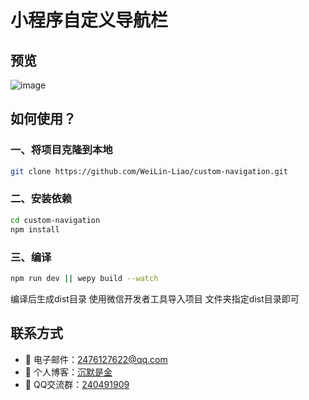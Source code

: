 # 小程序自定义导航栏

## 预览

![image](https://liaoweilin.oss-cn-hangzhou.aliyuncs.com/blog/2019-06-28%20211851.png)

## 如何使用？

### 一、将项目克隆到本地

``` bash
git clone https://github.com/WeiLin-Liao/custom-navigation.git
```

### 二、安装依赖
``` bash
cd custom-navigation
npm install
```

### 三、编译

``` bash
npm run dev || wepy build --watch
```
编译后生成dist目录 使用微信开发者工具导入项目 文件夹指定dist目录即可

## 联系方式
- 📧 电子邮件：2476127622@qq.com
- 🚩 个人博客：<a target="_blank" href="https://weilin-liao.github.io">沉默是金</a>
- 🐧 QQ交流群：<a target="_blank" href="//shang.qq.com/wpa/qunwpa?idkey=6aa387c1738b5fd614b9971bf976ff3cde84e49f6a918316cf635e83a7c0d418">240491909</a>
